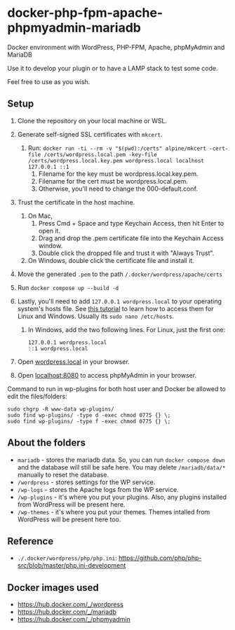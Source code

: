 # docker-php-fpm-apache-phpmyadmin-mariadb
Docker environment with WordPress, PHP-FPM, Apache, phpMyAdmin and MariaDB

Use it to develop your plugin or to have a LAMP stack to test some code.

Feel free to use as you wish.

## Setup
1. Clone the repository on your local machine or WSL.

2. Generate self-signed SSL certificates with `mkcert`.
   1. Run: `docker run -ti --rm -v "$(pwd):/certs" alpine/mkcert -cert-file /certs/wordpress.local.pem -key-file /certs/wordpress.local.key.pem wordpress.local localhost 127.0.0.1 ::1`
      1. Filename for the key must be wordpress.local.key.pem.
      2. Filename for the cert must be wordpress.local.pem.
      3. Otherwise, you'll need to change the 000-default.conf.

3. Trust the certificate in the host machine.
   1. On Mac,
      1. Press Cmd + Space and type Keychain Access, then hit Enter to open it.
      2. Drag and drop the .pem certificate file into the Keychain Access window.
      3. Double click the dropped file and trust it with "Always Trust".
   2. On Windows, double click the certificate file and install it.

4. Move the generated `.pem` to the path `/.docker/wordpress/apache/certs`

5. Run `docker compose up --build -d`

6. Lastly, you'll need to add `127.0.0.1 wordpress.local` to your operating system's hosts file. See [this tutorial](https://www.hostinger.com/tutorials/how-to-edit-hosts-file) to learn how to access them for Linux and Windows. Usually its `sudo nano /etc/hosts`.
   1. In Windows, add the two following lines. For Linux, just the first one:

      ```
      127.0.0.1 wordpress.local
      ::1 wordpress.local
      ```

7. Open [wordpress.local](https://wordpress.local/) in your browser.

8. Open [localhost:8080](http://localhost:8080) to access phpMyAdmin in your browser.

Command to run in wp-plugins for both host user and Docker be allowed to edit the files/folders:
```
sudo chgrp -R www-data wp-plugins/
sudo find wp-plugins/ -type d -exec chmod 0775 {} \;
sudo find wp-plugins/ -type f -exec chmod 0775 {} \;
```

## About the folders

- `mariadb` - stores the mariadb data. So, you can run `docker compose down` and the database will still be safe here. You may delete `/mariadb/data/*` manually to reset the database.
- `/wordpress` - stores settings for the WP service.
- `/wp-logs` - stores the Apache logs from the WP service.
- `/wp-plugins` - it's where you put your plugins. Also, any plugins installed from WordPress will be present here.
- `/wp-themes` - it's where you put your themes. Themes intalled from WordPress will be present here too.

## Reference
* `./.docker/wordpress/php/php.ini`: https://github.com/php/php-src/blob/master/php.ini-development

## Docker images used
- https://hub.docker.com/_/wordpress
- https://hub.docker.com/_/mariadb
- https://hub.docker.com/_/phpmyadmin
